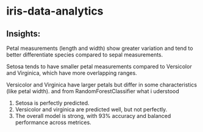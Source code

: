 # iris-data-analytics
## Insights:
Petal measurements (length and width) show greater variation and tend to better differentiate species compared to sepal measurements.

Setosa tends to have smaller petal measurements compared to Versicolor and Virginica, which have more overlapping ranges.

Versicolor and Virginica have larger petals but differ in some characteristics (like petal width).
and from RandomForestClassifier what i uderstood
1. Setosa is perfectly predicted.
2. Versicolor and virginica are predicted well, but not perfectly.
3. The overall model is strong, with 93% accuracy and balanced performance across metrices.
